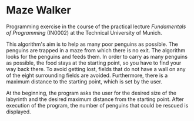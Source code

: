 # Maze Walker

Programming exercise in the course of the practical lecture _Fundamentals of Programming_ (IN0002) at the Technical University of Munich.

This algorithm's aim is to help as many poor penguins as possible. The penguins are trapped in a maze from which there is no exit. The algorithm looks for the penguins and feeds them. In order to carry as many penguins as possible, the food stays at the starting point, so you have to find your way back there. To avoid getting lost, fields that do not have a wall on any of the eight surrounding fields are avoided. Furthermore, there is a maximum distance to the starting point, which is set by the user.

At the beginning, the program asks the user for the desired size of the labyrinth and the desired maximum distance from the starting point. After execution of the program, the number of penguins that could be rescued is displayed.
